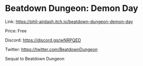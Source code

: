 # Beatdown Dungeon: Demon Day

Link: https://phil-airdash.itch.io/beatdown-dungeon-demon-day

Price: Free

Discord: https://discord.gg/wNRPQED

Twitter: https://twitter.com/BeatdownDungeon

Sequal to Beatdown Dungeon
